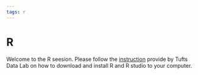 ```yaml
---
tags: r
---
```


# R

Welcome to the R seesion.
Please follow the [instruction](https://sites.tufts.edu/datalab/installing-r-and-rstudio/) provide by Tufts Data Lab on how to download and install R and R studio to your computer.
